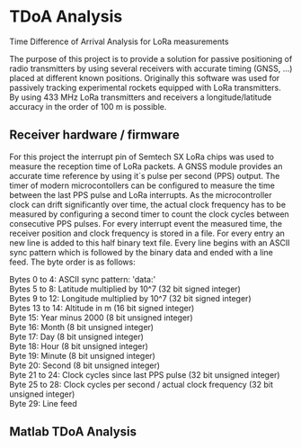 # TDoA Analysis
Time Difference of Arrival Analysis for LoRa measurements

The purpose of this project is to provide a solution for passive positioning of radio transmitters by using several receivers with accurate timing (GNSS, ...) placed at different known positions. Originally this software was used for passively tracking experimental rockets equipped with LoRa transmitters. By using 433 MHz LoRa transmitters and receivers a longitude/latitude accuracy in the order of 100 m is possible.

## Receiver hardware / firmware
For this project the interrupt pin of Semtech SX LoRa chips was used to measure the reception time of LoRa packets. A GNSS module provides an accurate time reference by using it´s pulse per second (PPS) output. The timer of modern microcontollers can be configured to measure the time between the last PPS pulse and LoRa interrupts. As the microcontroller clock can drift significantly over time, the actual clock frequency has to be measured by configuring a second timer to count the clock cycles between consecutive PPS pulses. For every interrupt event the measured time, the receiver position and clock frequency is stored in a file. For every entry an new line is added to this half binary text file. Every line begins with an ASCII sync pattern which is followed by the binary data and ended with a line feed.
The byte order is as follows:

Bytes 0 to 4: ASCII sync pattern: 'data:'<br>
Bytes 5 to 8: Latitude multiplied by 10^7 (32 bit signed integer)<br>
Bytes 9 to 12: Longitude multiplied by 10^7 (32 bit signed integer)<br>
Bytes 13 to 14: Altitude in m (16 bit signed integer)<br>
Byte 15: Year minus 2000 (8 bit unsigned integer)<br>
Byte 16: Month (8 bit unsigned integer)<br>
Byte 17: Day (8 bit unsigned integer)<br>
Byte 18: Hour (8 bit unsigned integer)<br>
Byte 19: Minute (8 bit unsigned integer)<br>
Byte 20: Second (8 bit unsigned integer)<br>
Byte 21 to 24: Clock cycles since last PPS pulse (32 bit unsigned integer)<br>
Byte 25 to 28: Clock cycles per second / actual clock frequency (32 bit unsigned integer)<br>
Byte 29: Line feed<br>

## Matlab TDoA Analysis
